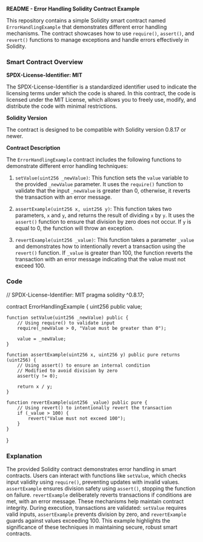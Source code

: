 **README - Error Handling Solidity Contract Example**

This repository contains a simple Solidity smart contract named `ErrorHandlingExample` that demonstrates different error handling mechanisms. The contract showcases how to use `require()`, `assert()`, and `revert()` functions to manage exceptions and handle errors effectively in Solidity.

### Smart Contract Overview

**SPDX-License-Identifier: MIT**

The SPDX-License-Identifier is a standardized identifier used to indicate the licensing terms under which the code is shared. In this contract, the code is licensed under the MIT License, which allows you to freely use, modify, and distribute the code with minimal restrictions.

**Solidity Version**

The contract is designed to be compatible with Solidity version 0.8.17 or newer.

**Contract Description**

The `ErrorHandlingExample` contract includes the following functions to demonstrate different error handling techniques:

1. `setValue(uint256 _newValue)`: This function sets the `value` variable to the provided `_newValue` parameter. It uses the `require()` function to validate that the input `_newValue` is greater than 0, otherwise, it reverts the transaction with an error message.

2. `assertExample(uint256 x, uint256 y)`: This function takes two parameters, `x` and `y`, and returns the result of dividing `x` by `y`. It uses the `assert()` function to ensure that division by zero does not occur. If `y` is equal to 0, the function will throw an exception.

3. `revertExample(uint256 _value)`: This function takes a parameter `_value` and demonstrates how to intentionally revert a transaction using the `revert()` function. If `_value` is greater than 100, the function reverts the transaction with an error message indicating that the value must not exceed 100.



### Code
// SPDX-License-Identifier: MIT
pragma solidity ^0.8.17;

contract ErrorHandlingExample {
    uint256 public value;

    function setValue(uint256 _newValue) public {
        // Using require() to validate input
        require(_newValue > 0, "Value must be greater than 0");
        
        value = _newValue;
    }

    function assertExample(uint256 x, uint256 y) public pure returns (uint256) {
        // Using assert() to ensure an internal condition
        // Modified to avoid division by zero
        assert(y != 0);
        
        return x / y;
    }

    function revertExample(uint256 _value) public pure {
        // Using revert() to intentionally revert the transaction
        if (_value > 100) {
            revert("Value must not exceed 100");
        }
    }
}



### Explanation 
The provided Solidity contract demonstrates error handling in smart contracts. Users can interact with functions like `setValue`, which checks input validity using `require()`, preventing updates with invalid values. `assertExample` ensures division safety using `assert()`, stopping the function on failure. `revertExample` deliberately reverts transactions if conditions are met, with an error message. These mechanisms help maintain contract integrity. During execution, transactions are validated: `setValue` requires valid inputs, `assertExample` prevents division by zero, and `revertExample` guards against values exceeding 100. This example highlights the significance of these techniques in maintaining secure, robust smart contracts.
